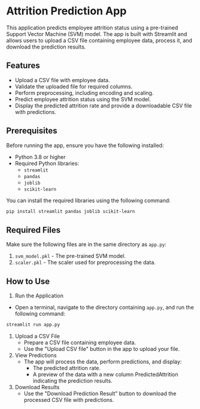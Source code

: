 # Attrition Prediction App

This application predicts employee attrition status using a pre-trained Support Vector Machine (SVM) model. The app is built with Streamlit and allows users to upload a CSV file containing employee data, process it, and download the prediction results.

## Features
- Upload a CSV file with employee data.
- Validate the uploaded file for required columns.
- Perform preprocessing, including encoding and scaling.
- Predict employee attrition status using the SVM model.
- Display the predicted attrition rate and provide a downloadable CSV file with predictions.

## Prerequisites
Before running the app, ensure you have the following installed:
- Python 3.8 or higher
- Required Python libraries:
  - `streamlit`
  - `pandas`
  - `joblib`
  - `scikit-learn`

You can install the required libraries using the following command:
```bash
pip install streamlit pandas joblib scikit-learn
```

## Required Files

Make sure the following files are in the same directory as `app.py`:

1. `svm_model.pkl` - The pre-trained SVM model.
2. `scaler.pkl` - The scaler used for preprocessing the data.

## How to Use

1. Run the Application
  - Open a terminal, navigate to the directory containing `app.py`, and run the following command:

```bash
streamlit run app.py
```

1. Upload a CSV File
   - Prepare a CSV file containing employee data. 
   - Use the "Upload CSV file" button in the app to upload your file.
2. View Predictions
   - The app will process the data, perform predictions, and display:
      - The predicted attrition rate.
      - A preview of the data with a new column PredictedAttrition indicating the prediction results.
3. Download Results
   - Use the "Download Prediction Result" button to download the processed CSV file with predictions.
